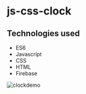 # js-css-clock

## Technologies used
- ES6
- Javascript
- CSS
- HTML
- Firebase 

![clockdemo](https://user-images.githubusercontent.com/32500591/59243609-13030680-8bce-11e9-8796-d8902c801f22.gif)

